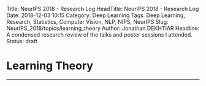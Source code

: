 Title: NeurIPS 2018 - Research Log
HeadTitle: NeurIPS 2018 - Research Log
Date: 2018-12-03 10:15
Category: Deep Learning
Tags: Deep Learning, Research, Statistics, Computer Vision, NLP, NIPS, NeurIPS
Slug: NeurIPS_2018/topics/learning_theory
Author: Jonathan DEKHTIAR
Headline: A condensed research review of the talks and poster sessions I attended.
Status: draft

# Learning Theory
-----------------
